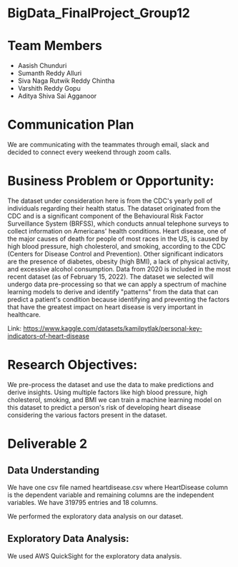 # BigData_FinalProject_Group12
# Team Members
* Aasish Chunduri
* Sumanth Reddy Alluri
* Siva Naga Rutwik Reddy Chintha
* Varshith Reddy Gopu
* Aditya Shiva Sai Agganoor
# Communication Plan
We are communicating with the teammates through email, slack and decided to connect every weekend through zoom calls.
# Business Problem or Opportunity:
The dataset under consideration here is from the CDC's yearly poll of individuals regarding their health status. The dataset originated from the CDC and is a significant component of the Behavioural Risk Factor Surveillance System (BRFSS), which conducts annual telephone surveys to collect information on Americans' health conditions. Heart disease, one of the major causes of death for people of most races in the US, is caused by high blood pressure, high cholesterol, and smoking, according to the CDC (Centers for Disease Control and Prevention). Other significant indicators are the presence of diabetes, obesity (high BMI), a lack of physical activity, and excessive alcohol consumption. Data from 2020 is included in the most recent dataset (as of February 15, 2022). The dataset we selected will undergo data pre-processing so that we can apply a spectrum of machine learning models to derive and identify "patterns" from the data that can predict a patient's condition because identifying and preventing the factors that have the greatest impact on heart disease is very important in healthcare.

Link: https://www.kaggle.com/datasets/kamilpytlak/personal-key-indicators-of-heart-disease
# Research Objectives:
We pre-process the dataset and use the data to make predictions and derive insights. Using multiple factors like high blood pressure, high cholesterol, smoking, and BMI we can train a machine learning model on this dataset to predict a person's risk of developing heart disease considering the various factors present in the dataset.

# Deliverable 2
## Data Understanding
We have one csv file named heartdisease.csv where HeartDisease column is the dependent variable and remaining columns are the independent variables. We have 319795 entries and 18 columns.<br>

We performed the exploratory data analysis on our dataset.

## Exploratory Data Analysis:
We used AWS QuickSight for the exploratory data analysis.


